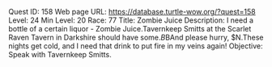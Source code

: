 Quest ID: 158
Web page URL: https://database.turtle-wow.org/?quest=158
Level: 24
Min Level: 20
Race: 77
Title: Zombie Juice
Description: I need a bottle of a certain liquor - Zombie Juice.Tavernkeep Smitts at the Scarlet Raven Tavern in Darkshire should have some.$B$BAnd please hurry, $N.These nights get cold, and I need that drink to put fire in my veins again!
Objective: Speak with Tavernkeep Smitts.
